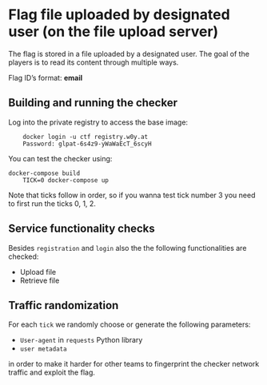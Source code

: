 # Flag file uploaded by designated user (on the file upload server)

The flag is stored in a file uploaded by a designated user. The goal of the players is to read its content through multiple ways.

Flag ID’s format: **email**


## Building and running the checker

Log into the private registry to access the base image:

        docker login -u ctf registry.w0y.at
        Password: glpat-6s4z9-yWaWaEcT_6scyH

You can test the checker using:

	docker-compose build
        TICK=0 docker-compose up

Note that ticks follow in order, so if you wanna test tick number 3 you need to first run the ticks 0, 1, 2.


## Service functionality checks

Besides `registration` and `login` also the the following functionalities are checked:

* Upload file
* Retrieve file

## Traffic randomization

For each `tick` we randomly choose or generate the following parameters:

* `User-agent` in `requests` Python library 
* `user metadata`

in order to make it harder for other teams to fingerprint the checker network traffic and exploit the flag.
